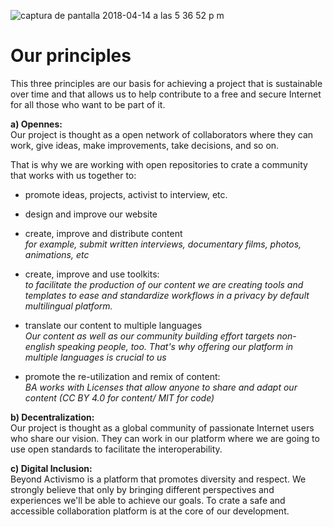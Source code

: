 ![captura de pantalla 2018-04-14 a las 5 36 52 p m](https://user-images.githubusercontent.com/32823481/38769888-7f244cea-400a-11e8-80a7-293dc415c086.png)  

# Our principles

This three principles are our basis for achieving a project that is sustainable over time and that allows us to help contribute to a free and secure Internet for all those who want to be part of it.

__a) Opennes:__  
Our project is thought as a open network of collaborators where they can work, give ideas, make improvements, take decisions, and so on.

That is why we are working with open repositories to crate a community that works with us together to:

- promote ideas, projects, activist to interview, etc.  

- design and improve our website

- create, improve and distribute content  
_for example, submit written interviews, documentary films, photos, animations, etc_

- create, improve and use toolkits:  
_to facilitate the production of our content  we are creating tools and templates to ease and standardize workflows in a privacy by default multilingual platform._

- translate our content to multiple languages  
_Our content as well as our community building effort targets non-english speaking people, too. That's why offering our platform in multiple languages is crucial to us_

- promote the re-utilization and remix of content:  
_BA works with Licenses that allow anyone to share and adapt our content (CC BY 4.0 for content/ MIT for code)_

__b) Decentralization:__  
Our project is thought as a global community of passionate Internet users who share our vision. They can work in our platform where we are going to use open standards to facilitate the interoperability. 

__c) Digital Inclusion:__  
Beyond Activismo is a platform that promotes diversity and respect. We strongly believe that only by bringing different perspectives and experiences we'll be able to achieve our goals. To crate a safe and accessible collaboration platform is at the core of our development.  
